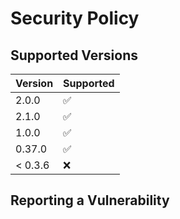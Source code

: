 # Security Policy

## Supported Versions

| Version | Supported          |
| ------- | ------------------ |
| 2.0.0   | :white_check_mark: |
| 2.1.0   | :white_check_mark: |
| 1.0.0   | :white_check_mark: |
| 0.37.0   | :white_check_mark: |
| < 0.3.6   | :x:                |

## Reporting a Vulnerability
